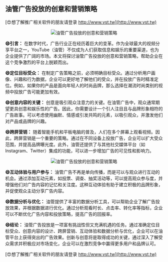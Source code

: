 ## **油管广告投放的创意和营销策略**

[😍想了解推广相关软件的朋友请登录 http://www.vst.tw](http://www.vst.tw)

 <center><img src="https://vst.tw/MP4/tuiguang/png/0.png" alt="油管广告投放的创意和营销策略"></center>

**😄引言：**
在数字时代，广告行业正在经历着巨大的变革。作为全球最大的视频分享平台之一，YouTube（油管）不仅成为人们获取信息和娱乐的重要渠道，也为企业提供了广阔的市场。本文将探讨油管广告投放的创意和营销策略，帮助企业在这个竞争激烈的平台上脱颖而出。

**😄定位目标受众：**
在制定广告策略之前，必须明确目标受众。通过分析用户画像、兴趣和行为数据，企业可以更好地了解他们的受众，并在投放广告时精准定位。例如，如果你的产品是面向年轻人的时尚品牌，那么选择在潮流时尚类别的视频中投放广告可能更加有效。

**😄创意内容的关键：**
创意是吸引观众注意力的关键。在油管广告中，观众通常期望更具创意和娱乐性的广告。因此，你需要设计一个引人注目且与品牌形象相符的广告故事。可以考虑使用幽默、情感或引发共鸣的元素，以吸引观众，并激发他们对产品或品牌的兴趣。

**😄跨屏营销：**
随着智能手机和平板电脑的普及，人们在多个屏幕上观看视频。因此，跨屏营销是一个重要的策略。通过在不同设备上投放广告，企业可以扩大受众范围，并提高品牌曝光度。此外，油管还提供了与其他社交媒体平台（如Instagram、Twitter）集成的功能，可以进一步增加广告的可见性和影响力。

 <center><img src="https://vst.tw/MP4/tuiguang/png/8.png" alt="油管广告投放的创意和营销策略"></center>

**😄互动体验与用户参与：**
油管广告不再是单向传播，而是可以与观众进行互动的机会。通过添加互动元素，如投票、调查、抽奖活动等，可以提高观众参与度，并增强他们对广告内容的记忆和关注度。这种互动体验有助于建立积极的品牌形象，并促使观众主动分享广告内容。

**😄数据分析与优化：**
油管提供了丰富的数据分析工具，可以帮助企业了解广告投放效果，并根据数据进行优化。通过分析观看时长、点击率、转化率等指标，企业可以不断优化广告内容和投放策略，提高广告的回报率。

**😄结论：**
油管广告投放是一项富有挑战性但又充满机遇的任务。通过准确定位目标受众、创意内容的设计、跨屏营销、互动体验和数据分析与优化，企业可以在油管平台上获得突出的广告效果。创新与创意将是取得成功的关键，通过深入了解受众需求并积极应对市场变化，企业可以在激烈竞争中赢得更多用户和品牌认可。

[😍想了解推广相关软件的朋友请登录 http://www.vst.tw](http://www.vst.tw)



